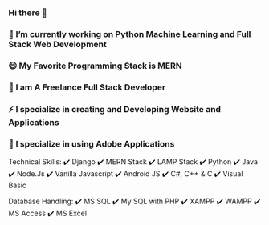 ### Hi there 👋
### 🔭 I’m currently working on Python Machine Learning and Full Stack Web Development
### 😄 My Favorite Programming Stack is MERN
### 🤔 I am A Freelance Full Stack Developer
### ⚡ I specialize in creating and Developing Website and Applications
### 🌱 I specialize in using Adobe Applications

Technical Skills:
 ✔️ Django
 ✔️ MERN Stack
 ✔️ LAMP Stack
 ✔️ Python
 ✔️ Java
 ✔️ Node.Js
 ✔️ Vanilla Javascript
 ✔️ Android JS
 ✔️ C#, C++ & C
 ✔️ Visual Basic

Database Handling:
 ✔️ MS SQL
 ✔️ My SQL with PHP
 ✔️ XAMPP
 ✔️ WAMPP
 ✔️ MS Access
 ✔️ MS Excel
 

<!--
**llenny18/llenny18** is a ✨ _special_ ✨ repository because its `README.md` (this file) appears on your GitHub profile.

Here are some ideas to get you started:

- 
-  I’m currently learning ...
- 👯 I’m looking to collaborate on ...
-  I’m looking for help with ...
- 💬 Ask me about ...
- 📫 How to reach me: ...
-  Pronouns: ...
-  Fun fact: ...
-->
